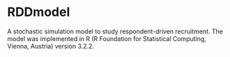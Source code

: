 # RDDmodel
A stochastic simulation model to study respondent-driven recruitment. The model was implemented in R (R Foundation for Statistical Computing, Vienna, Austria) version 3.2.2.
